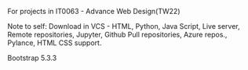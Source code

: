 For projects in IT0063 - Advance Web Design(TW22)


Note to self:
Download in VCS - HTML, Python, Java Script, Live server, Remote repositories, Jupyter, Github Pull repositories, Azure repos., Pylance, HTML CSS support. 

Bootstrap 5.3.3
